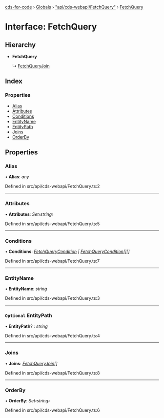 [cds-for-code](../README.md) › [Globals](../globals.md) › ["api/cds-webapi/FetchQuery"](../modules/_api_cds_webapi_fetchquery_.md) › [FetchQuery](_api_cds_webapi_fetchquery_.fetchquery.md)

# Interface: FetchQuery

## Hierarchy

* **FetchQuery**

  ↳ [FetchQueryJoin](_api_cds_webapi_fetchquery_.fetchqueryjoin.md)

## Index

### Properties

* [Alias](_api_cds_webapi_fetchquery_.fetchquery.md#alias)
* [Attributes](_api_cds_webapi_fetchquery_.fetchquery.md#attributes)
* [Conditions](_api_cds_webapi_fetchquery_.fetchquery.md#conditions)
* [EntityName](_api_cds_webapi_fetchquery_.fetchquery.md#entityname)
* [EntityPath](_api_cds_webapi_fetchquery_.fetchquery.md#optional-entitypath)
* [Joins](_api_cds_webapi_fetchquery_.fetchquery.md#joins)
* [OrderBy](_api_cds_webapi_fetchquery_.fetchquery.md#orderby)

## Properties

###  Alias

• **Alias**: *any*

Defined in src/api/cds-webapi/FetchQuery.ts:2

___

###  Attributes

• **Attributes**: *Set‹string›*

Defined in src/api/cds-webapi/FetchQuery.ts:5

___

###  Conditions

• **Conditions**: *[FetchQueryCondition](_api_cds_webapi_fetchquery_.fetchquerycondition.md) | [FetchQueryCondition](_api_cds_webapi_fetchquery_.fetchquerycondition.md)[][]*

Defined in src/api/cds-webapi/FetchQuery.ts:7

___

###  EntityName

• **EntityName**: *string*

Defined in src/api/cds-webapi/FetchQuery.ts:3

___

### `Optional` EntityPath

• **EntityPath**? : *string*

Defined in src/api/cds-webapi/FetchQuery.ts:4

___

###  Joins

• **Joins**: *[FetchQueryJoin](_api_cds_webapi_fetchquery_.fetchqueryjoin.md)[]*

Defined in src/api/cds-webapi/FetchQuery.ts:8

___

###  OrderBy

• **OrderBy**: *Set‹string›*

Defined in src/api/cds-webapi/FetchQuery.ts:6

